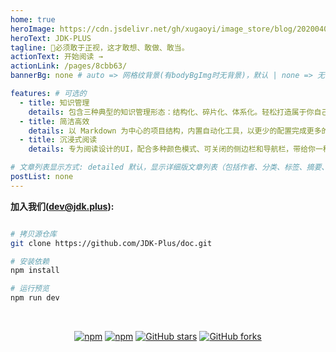 ```yaml
---
home: true
heroImage: https://cdn.jsdelivr.net/gh/xugaoyi/image_store/blog/20200409124835.png
heroText: JDK-PLUS
tagline: 🚀必须敢于正视，这才敢想、敢做、敢当。
actionText: 开始阅读 →
actionLink: /pages/8cbb63/
bannerBg: none # auto => 网格纹背景(有bodyBgImg时无背景)，默认 | none => 无 | '大图地址' | background: 自定义背景样式       提示：如发现文本颜色不适应你的背景时可以到palette.styl修改$bannerTextColor变量

features: # 可选的
  - title: 知识管理
    details: 包含三种典型的知识管理形态：结构化、碎片化、体系化。轻松打造属于你自己的知识管理平台
  - title: 简洁高效
    details: 以 Markdown 为中心的项目结构，内置自动化工具，以更少的配置完成更多的事。配合多维索引快速定位每个知识点
  - title: 沉浸式阅读
    details: 专为阅读设计的UI，配合多种颜色模式、可关闭的侧边栏和导航栏，带给你一种沉浸式阅读体验

# 文章列表显示方式: detailed 默认，显示详细版文章列表（包括作者、分类、标签、摘要、分页等）| simple => 显示简约版文章列表（仅标题和日期）| none 不显示文章列表
postList: none
---
```


**加入我们(dev@jdk.plus):**

```bash

# 拷贝源仓库
git clone https://github.com/JDK-Plus/doc.git 

# 安装依赖
npm install

# 运行预览
npm run dev
```

<br/>
<p align="center">
  <a href="https://www.npmjs.com/package/JDK-PLUS" target="_blank"><img src="https://img.shields.io/npm/v/JDK-PLUS" alt="npm" class="no-zoom"></a>
  <a href="https://www.npmjs.com/package/JDK-PLUS" target="_blank"><img src="https://img.shields.io/npm/dt/JDK-PLUS" alt="npm" class="no-zoom"></a>
  <a href="https://github.com/JDK-Plus/doc.git" target="_blank"><img src='https://img.shields.io/github/stars/xugaoyi/JDK-PLUS' alt='GitHub stars' class="no-zoom"></a>
  <a href="https://github.com/JDK-Plus/doc.git" target="_blank"><img src='https://img.shields.io/github/forks/xugaoyi/JDK-PLUS' alt='GitHub forks' class="no-zoom"></a>
</p>

[comment]: <> (## 🎖特别用户)

[comment]: <> (::: cardList 2)

[comment]: <> (```yaml)

[comment]: <> (- name: OpenHarmony)

[comment]: <> (  desc: 🚀开放原子开源基金会)

[comment]: <> (  link: https://www.openharmony.cn/)

[comment]: <> (  bgColor: '#DFEEE7')

[comment]: <> (  textColor: '#2A3344')

[comment]: <> (- name: Deepin 社区)

[comment]: <> (  desc: 🚀Deepin 应用开发技术分享、DTK开发经验等)

[comment]: <> (  link: https://docs.deepin.org)

[comment]: <> (  bgColor: '#DFEEE7')

[comment]: <> (  textColor: '#2A3344')

[comment]: <> (```)

[comment]: <> (:::)

[comment]: <> (<br/>)

[comment]: <> (## ⚡️未来...)

[comment]: <> (::: tip)

[comment]: <> (期待 [VuePress v2.0]&#40;https://github.com/vuepress/vuepress-next&#41; 以及 [VitePress]&#40;https://github.com/vuejs/vitepress&#41; 的正式发布...)

[comment]: <> (届时，VuePress 1.x 编译慢的缺点将得到极大的改善。我将会视情况把主题升级至 VuePress v2.0 或 VitePress。还希望大家多多 [:sparkling_heart:支持]&#40;/pages/1b12ed/&#41; 哟，持续关注吧~)

[comment]: <> (:::)

[comment]: <> (<br/>)

[comment]: <> (## 🎉上新推荐)

[comment]: <> (* `v1.8.x`：新增 Markdown中使用的组件：[代码块选项卡]&#40;/pages/197691/#代码块选项卡&#41; 。)

[comment]: <> (* `v1.7.x`：新增 [自定义html模块]&#40;/pages/a20ce8/#自定义html模块&#41; 配置，可用于插入广告模块。)

[comment]: <> (* `v1.6.x`：支持[`四级目录`]&#40;/pages/33d574/#级别说明&#41;，提高[站点结构]&#40;/pages/33d574/#级别说明&#41;可塑性。)

[comment]: <> (* `v1.5.x`：新增[`笔记`容器]&#40;/pages/d0d7eb/&#41;，轻松插入笔记框。)

[comment]: <> (* `v1.4.x`：新增了文章内容区块的 [背景底纹配置]&#40;/pages/a20ce8/#文章内容块的背景底纹&#41;，可以让你的文章看起来像笔记本的风格哟~&#40;2020.07.30&#41;)

[comment]: <> (* `v1.2.x`：这个版本对整体的UI细节做了很多优化，比如标签栏和分类栏等 &#40;2020.06.09&#41;)

[comment]: <> (* `v1.1.x`：从这个版本开始主题新增`超好用`、`高颜值`的Markdown容器，快去 [体验]&#40;/pages/d0d7eb/&#41; 吧~  &#40;2020.05.29&#41;)

[comment]: <> (更多上新请查阅：[**更新日志**]&#40;https://github.com/JDK-Plus/doc.git/releases&#41;)

[comment]: <> (<br/>)

[comment]: <> (## 🔔交流QQ群)

[comment]: <> (::: center)

[comment]: <> (<img src="https://cdn.jsdelivr.net/gh/xugaoyi/image_store@master/blog/QQ20210730-002949@2x.57m20hgqvog0.png" alt="群号: 694387113" class="no-zoom" style="width:200px;">)

[comment]: <> (#### Vdoing官方QQ群: 694387113)

[comment]: <> (:::)

[comment]: <> (## 公众号)

[comment]: <> (`有趣研究社`是本人对各种有趣的、好玩的、沙雕的创意和想法以在线小网站或者文章的形式表达出来，比如80、90后朋友小时候玩的小霸王游戏机：<https://game.xugaoyi.com>，还有更多好玩的等你去探索吧~)

[comment]: <> (<img src="https://cdn.jsdelivr.net/gh/xugaoyi/image_store@master/blog/扫码_搜索联合传播样式-标准色版.1wp8gd1mhjhc.jpg"  style="width:370px;" />)

[comment]: <> (<!-- <img src="https://cdn.jsdelivr.net/gh/xugaoyi/image_store@master/blog/qrcode.zdqv9mlfc0g.jpg"  style="width:30%;" /> -->)

[comment]: <> (<br/>)

[comment]: <> (## 许可证)

[comment]: <> ([MIT]&#40;https://github.com/JDK-Plus/doc.git/blob/master/LICENSE&#41;)

[comment]: <> (Copyright &#40;c&#41; 2019-present Evan Xu)
